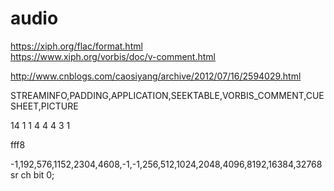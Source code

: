 # audio

https://xiph.org/flac/format.html  
https://www.xiph.org/vorbis/doc/v-comment.html  

http://www.cnblogs.com/caosiyang/archive/2012/07/16/2594029.html  

STREAMINFO,PADDING,APPLICATION,SEEKTABLE,VORBIS_COMMENT,CUESHEET,PICTURE

14 1 1
4 4 4 3 1

fff8

-1,192,576,1152,2304,4608,-1,-1,256,512,1024,2048,4096,8192,16384,32768 sr
ch bit 0;
